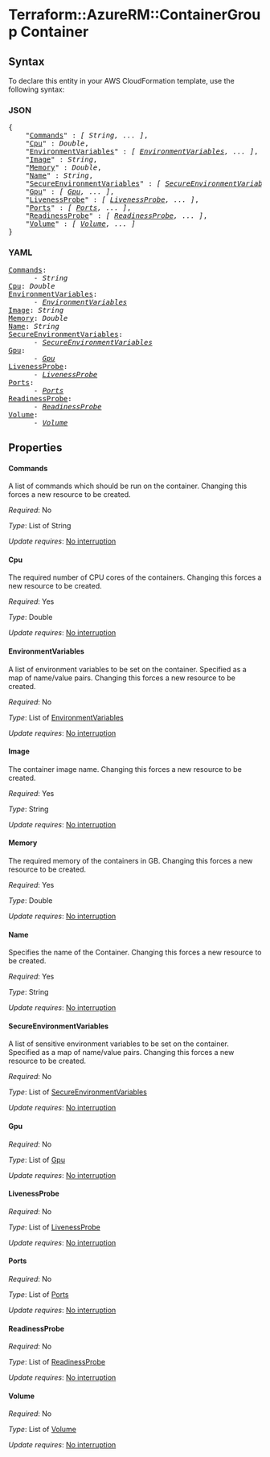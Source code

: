# Terraform::AzureRM::ContainerGroup Container

## Syntax

To declare this entity in your AWS CloudFormation template, use the following syntax:

### JSON

<pre>
{
    "<a href="#commands" title="Commands">Commands</a>" : <i>[ String, ... ]</i>,
    "<a href="#cpu" title="Cpu">Cpu</a>" : <i>Double</i>,
    "<a href="#environmentvariables" title="EnvironmentVariables">EnvironmentVariables</a>" : <i>[ <a href="container-environmentvariables.md">EnvironmentVariables</a>, ... ]</i>,
    "<a href="#image" title="Image">Image</a>" : <i>String</i>,
    "<a href="#memory" title="Memory">Memory</a>" : <i>Double</i>,
    "<a href="#name" title="Name">Name</a>" : <i>String</i>,
    "<a href="#secureenvironmentvariables" title="SecureEnvironmentVariables">SecureEnvironmentVariables</a>" : <i>[ <a href="container-secureenvironmentvariables.md">SecureEnvironmentVariables</a>, ... ]</i>,
    "<a href="#gpu" title="Gpu">Gpu</a>" : <i>[ <a href="container-gpu.md">Gpu</a>, ... ]</i>,
    "<a href="#livenessprobe" title="LivenessProbe">LivenessProbe</a>" : <i>[ <a href="container-livenessprobe.md">LivenessProbe</a>, ... ]</i>,
    "<a href="#ports" title="Ports">Ports</a>" : <i>[ <a href="container-ports.md">Ports</a>, ... ]</i>,
    "<a href="#readinessprobe" title="ReadinessProbe">ReadinessProbe</a>" : <i>[ <a href="container-readinessprobe.md">ReadinessProbe</a>, ... ]</i>,
    "<a href="#volume" title="Volume">Volume</a>" : <i>[ <a href="container-volume.md">Volume</a>, ... ]</i>
}
</pre>

### YAML

<pre>
<a href="#commands" title="Commands">Commands</a>: <i>
      - String</i>
<a href="#cpu" title="Cpu">Cpu</a>: <i>Double</i>
<a href="#environmentvariables" title="EnvironmentVariables">EnvironmentVariables</a>: <i>
      - <a href="container-environmentvariables.md">EnvironmentVariables</a></i>
<a href="#image" title="Image">Image</a>: <i>String</i>
<a href="#memory" title="Memory">Memory</a>: <i>Double</i>
<a href="#name" title="Name">Name</a>: <i>String</i>
<a href="#secureenvironmentvariables" title="SecureEnvironmentVariables">SecureEnvironmentVariables</a>: <i>
      - <a href="container-secureenvironmentvariables.md">SecureEnvironmentVariables</a></i>
<a href="#gpu" title="Gpu">Gpu</a>: <i>
      - <a href="container-gpu.md">Gpu</a></i>
<a href="#livenessprobe" title="LivenessProbe">LivenessProbe</a>: <i>
      - <a href="container-livenessprobe.md">LivenessProbe</a></i>
<a href="#ports" title="Ports">Ports</a>: <i>
      - <a href="container-ports.md">Ports</a></i>
<a href="#readinessprobe" title="ReadinessProbe">ReadinessProbe</a>: <i>
      - <a href="container-readinessprobe.md">ReadinessProbe</a></i>
<a href="#volume" title="Volume">Volume</a>: <i>
      - <a href="container-volume.md">Volume</a></i>
</pre>

## Properties

#### Commands

A list of commands which should be run on the container. Changing this forces a new resource to be created.

_Required_: No

_Type_: List of String

_Update requires_: [No interruption](https://docs.aws.amazon.com/AWSCloudFormation/latest/UserGuide/using-cfn-updating-stacks-update-behaviors.html#update-no-interrupt)

#### Cpu

The required number of CPU cores of the containers. Changing this forces a new resource to be created.

_Required_: Yes

_Type_: Double

_Update requires_: [No interruption](https://docs.aws.amazon.com/AWSCloudFormation/latest/UserGuide/using-cfn-updating-stacks-update-behaviors.html#update-no-interrupt)

#### EnvironmentVariables

A list of environment variables to be set on the container. Specified as a map of name/value pairs. Changing this forces a new resource to be created.

_Required_: No

_Type_: List of <a href="container-environmentvariables.md">EnvironmentVariables</a>

_Update requires_: [No interruption](https://docs.aws.amazon.com/AWSCloudFormation/latest/UserGuide/using-cfn-updating-stacks-update-behaviors.html#update-no-interrupt)

#### Image

The container image name. Changing this forces a new resource to be created.

_Required_: Yes

_Type_: String

_Update requires_: [No interruption](https://docs.aws.amazon.com/AWSCloudFormation/latest/UserGuide/using-cfn-updating-stacks-update-behaviors.html#update-no-interrupt)

#### Memory

The required memory of the containers in GB. Changing this forces a new resource to be created.

_Required_: Yes

_Type_: Double

_Update requires_: [No interruption](https://docs.aws.amazon.com/AWSCloudFormation/latest/UserGuide/using-cfn-updating-stacks-update-behaviors.html#update-no-interrupt)

#### Name

Specifies the name of the Container. Changing this forces a new resource to be created.

_Required_: Yes

_Type_: String

_Update requires_: [No interruption](https://docs.aws.amazon.com/AWSCloudFormation/latest/UserGuide/using-cfn-updating-stacks-update-behaviors.html#update-no-interrupt)

#### SecureEnvironmentVariables

A list of sensitive environment variables to be set on the container. Specified as a map of name/value pairs. Changing this forces a new resource to be created.

_Required_: No

_Type_: List of <a href="container-secureenvironmentvariables.md">SecureEnvironmentVariables</a>

_Update requires_: [No interruption](https://docs.aws.amazon.com/AWSCloudFormation/latest/UserGuide/using-cfn-updating-stacks-update-behaviors.html#update-no-interrupt)

#### Gpu

_Required_: No

_Type_: List of <a href="container-gpu.md">Gpu</a>

_Update requires_: [No interruption](https://docs.aws.amazon.com/AWSCloudFormation/latest/UserGuide/using-cfn-updating-stacks-update-behaviors.html#update-no-interrupt)

#### LivenessProbe

_Required_: No

_Type_: List of <a href="container-livenessprobe.md">LivenessProbe</a>

_Update requires_: [No interruption](https://docs.aws.amazon.com/AWSCloudFormation/latest/UserGuide/using-cfn-updating-stacks-update-behaviors.html#update-no-interrupt)

#### Ports

_Required_: No

_Type_: List of <a href="container-ports.md">Ports</a>

_Update requires_: [No interruption](https://docs.aws.amazon.com/AWSCloudFormation/latest/UserGuide/using-cfn-updating-stacks-update-behaviors.html#update-no-interrupt)

#### ReadinessProbe

_Required_: No

_Type_: List of <a href="container-readinessprobe.md">ReadinessProbe</a>

_Update requires_: [No interruption](https://docs.aws.amazon.com/AWSCloudFormation/latest/UserGuide/using-cfn-updating-stacks-update-behaviors.html#update-no-interrupt)

#### Volume

_Required_: No

_Type_: List of <a href="container-volume.md">Volume</a>

_Update requires_: [No interruption](https://docs.aws.amazon.com/AWSCloudFormation/latest/UserGuide/using-cfn-updating-stacks-update-behaviors.html#update-no-interrupt)


